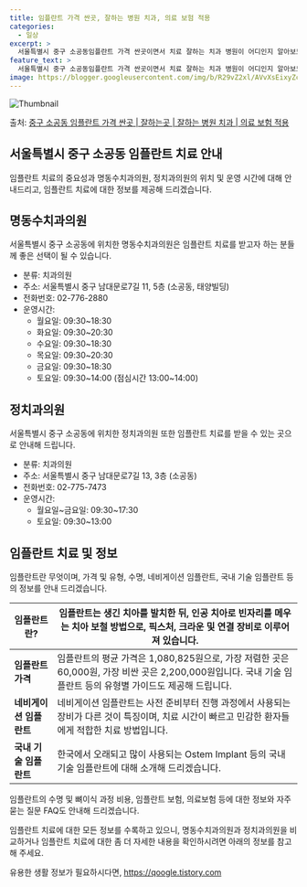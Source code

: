 ```yaml
---
title: 임플란트 가격 싼곳, 잘하는 병원 치과, 의료 보험 적용
categories:
  - 일상
excerpt: >
  서울특별시 중구 소공동임플란트 가격 싼곳이면서 치료 잘하는 치과 병원이 어디인지 알아보도록 하겠습니다. 서울특별시 중구 소공동에 위치한 명동수치과의원 정치과의원 순서대로 안내 드리며, 임플란트 치료시 신경써야 할 부분 또한 같이 공유 드리겠습니다.2024년 임플란트 가격 살펴보기 👈 클릭임플란트 평균 가격명동수치과의원표 내에 있는 전화 번호를 클릭 하시면 명동수치과의원로 바로 전화 연결 됩니다.분류주소전화번호치과의원서울특별시 중구 남대문로7길 11, 5층 (소공동, 태양빌딩)📞02-776-2880로 전화하기명동수치과의원 위치 확인하기 👈 클릭요일운영시간월요일09:30~18:30화요일09:30~20:30수요일09:30~18:30목요일09:30~20:30금요일09:30~1..
feature_text: >
  서울특별시 중구 소공동임플란트 가격 싼곳이면서 치료 잘하는 치과 병원이 어디인지 알아보도록 하겠습니다. 서울특별시 중구 소공동에 위치한 명동수치과의원 정치과의원 순서대로 안내 드리며, 임플란트 치료시 신경써야 할 부분 또한 같이 공유 드리겠습니다.2024년 임플란트 가격 살펴보기 👈 클릭임플란트 평균 가격명동수치과의원표 내에 있는 전화 번호를 클릭 하시면 명동수치과의원로 바로 전화 연결 됩니다.분류주소전화번호치과의원서울특별시 중구 남대문로7길 11, 5층 (소공동, 태양빌딩)📞02-776-2880로 전화하기명동수치과의원 위치 확인하기 👈 클릭요일운영시간월요일09:30~18:30화요일09:30~20:30수요일09:30~18:30목요일09:30~20:30금요일09:30~1..
image: https://blogger.googleusercontent.com/img/b/R29vZ2xl/AVvXsEixyZcFfHzMRdzZMjFBmAUKJYCLCGyLL1o632UiGVXcaFdKo_bkvkuCioo0uUKlGfBVcT3P84aROyZIXSBEx3Aw5nCQ3pTgDom1WDC4m8eifvWiAmWEEVb4x6G_l8C0QH225ldMjyaFvpxGEBGNO37VmDTDMHGhJPq73UglMfDca1-0aw/s1600/blogspot.png
---
```


![Thumbnail](https://blogger.googleusercontent.com/img/b/R29vZ2xl/AVvXsEixyZcFfHzMRdzZMjFBmAUKJYCLCGyLL1o632UiGVXcaFdKo_bkvkuCioo0uUKlGfBVcT3P84aROyZIXSBEx3Aw5nCQ3pTgDom1WDC4m8eifvWiAmWEEVb4x6G_l8C0QH225ldMjyaFvpxGEBGNO37VmDTDMHGhJPq73UglMfDca1-0aw/s1600/blogspot.png)

<p>출처: <a href="https://qoogle.tistory.com/6846" rel="dofollow">중구 소공동 임플란트 가격 싼곳 | 잘하는곳 | 잘하는 병원 치과 | 의료 보험 적용</a> </p>

## 서울특별시 중구 소공동 임플란트 치료 안내

임플란트 치료의 중요성과 명동수치과의원, 정치과의원의 위치 및 운영 시간에 대해 안내드리고, 임플란트 치료에 대한 정보를 제공해
드리겠습니다.

## 명동수치과의원

서울특별시 중구 소공동에 위치한 명동수치과의원은 임플란트 치료를 받고자 하는 분들께 좋은 선택이 될 수 있습니다.

  * 분류: 치과의원
  * 주소: 서울특별시 중구 남대문로7길 11, 5층 (소공동, 태양빌딩)
  * 전화번호: 02-776-2880
  * 운영시간: 
    * 월요일: 09:30~18:30
    * 화요일: 09:30~20:30
    * 수요일: 09:30~18:30
    * 목요일: 09:30~20:30
    * 금요일: 09:30~18:30
    * 토요일: 09:30~14:00 (점심시간 13:00~14:00)

## 정치과의원

서울특별시 중구 소공동에 위치한 정치과의원 또한 임플란트 치료를 받을 수 있는 곳으로 안내해 드립니다.

  * 분류: 치과의원
  * 주소: 서울특별시 중구 남대문로7길 13, 3층 (소공동)
  * 전화번호: 02-775-7473
  * 운영시간: 
    * 월요일~금요일: 09:30~17:30
    * 토요일: 09:30~13:00

## 임플란트 치료 및 정보

임플란트란 무엇이며, 가격 및 유형, 수명, 네비게이션 임플란트, 국내 기술 임플란트 등의 정보를 안내 드리겠습니다.

**임플란트란?** | 임플란트는 생긴 치아를 발치한 뒤, 인공 치아로 빈자리를 메우는 치아 보철 방법으로, 픽스처, 크라운 및 연결 장비로 이루어져 있습니다.  
---|---  
**임플란트 가격** | 임플란트의 평균 가격은 1,080,825원으로, 가장 저렴한 곳은 60,000원, 가장 비싼 곳은 2,200,000원입니다. 국내 기술 임플란트 등의 유형별 가이드도 제공해 드립니다.  
**네비게이션 임플란트** | 네비게이션 임플란트는 사전 준비부터 진행 과정에서 사용되는 장비가 다른 것이 특징이며, 치료 시간이 빠르고 민감한 환자들에게 적합한 치료 방법입니다.  
**국내 기술 임플란트** | 한국에서 오래되고 많이 사용되는 Ostem Implant 등의 국내 기술 임플란트에 대해 소개해 드리겠습니다.  
  
임플란트의 수명 및 뼈이식 과정 비용, 임플란트 보험, 의료보험 등에 대한 정보와 자주 묻는 질문 FAQ도 안내해 드리겠습니다.

임플란트 치료에 대한 모든 정보를 수록하고 있으니, 명동수치과의원과 정치과의원을 비교하거나 임플란트 치료에 대한 좀 더 자세한 내용을
확인하시려면 아래의 정보를 참고해 주세요.



 

유용한 생활 정보가 필요하시다면, <a href="https://qoogle.tistory.com" rel="dofollow">https://qoogle.tistory.com</a>


